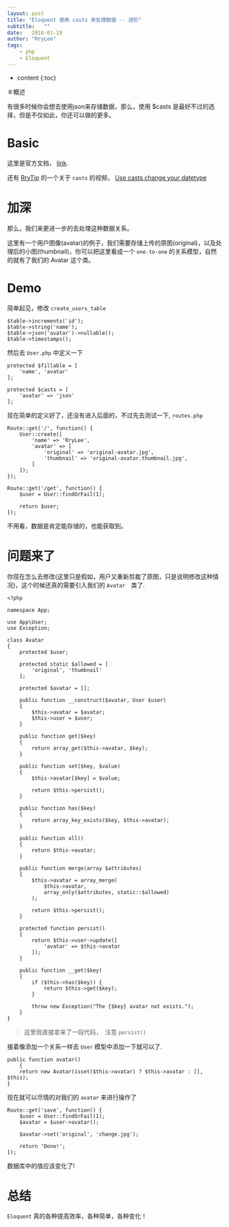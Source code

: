 ```yaml
---
layout: post
title: "Eloquent 使用 casts 来处理数据 -- 进阶"
subtitle:   ""
date:   2016-01-19
author: "RryLee"
tags:
    - php
    - Eloquent
---
```


* content
{:toc}

＃概述

有很多时候你会想去使用json来存储数据，那么，使用 $casts 是最好不过的选择，但是不仅如此，你还可以做的更多。

# Basic

这里是官方文档， [link](http://www.golaravel.com/laravel/docs/5.1/eloquent-mutators/#attribute-casting).

还有 [RryTip](http://rrytip.github.io) 的一个关于 `casts` 的视频， [Use casts change your datetype ](http://rrytip.github.io/home/laravel-tips/use-casts-change-your-datetype.html)

# 加深

那么，我们来更进一步的去处理这种数据关系。

这里有一个用户图像(avatar)的例子，我们需要存储上传的原图(original)，以及处理后的小图(thumbnail)，你可以把这里看成一个 `one-to-one` 的关系模型，自然的就有了我们的 Avatar 这个类。

# Demo

简单起见，修改 `create_users_table`

    $table->increments('id');
    $table->string('name');
    $table->json('avatar')->nullable();
    $table->timestamps();

然后去 `User.php` 中定义一下

    protected $fillable = [
        'name', 'avatar'
    ];

    protected $casts = [
        'avatar' => 'json'
    ];

现在简单的定义好了，还没有进入后面的，不过先去测试一下, `routes.php`

    Route::get('/', function() {
        User::create([
            'name' => 'RryLee',
            'avatar' => [
                'original' => 'original-avatar.jpg',
                'thumbnail' => 'original-avatar.thumbnail.jpg',
            ]
        ]);
    });

    Route::get('/get', function() {
        $user = User::findOrFail(1);

        return $user;
    });

不用看，数据是肯定能存储的，也能获取到。

# 问题来了

你现在怎么去修改(这里只是假如，用户又重新剪裁了原图，只是说明修改这种情况)，这个时候还真的需要引入我们的 `Avatar`　类了.

    <?php

    namespace App;

    use App\User;
    use Exception;

    class Avatar
    {
        protected $user;

        protected static $allowed = [
            'original', 'thumbnail'
        ];

        protected $avatar = [];

        public function __construct($avatar, User $user)
        {
            $this->avatar = $avatar;
            $this->user = $user;
        }

        public function get($key)
        {
            return array_get($this->avatar, $key);
        }

        public function set($key, $value)
        {
            $this->avatar[$key] = $value;

            return $this->persist();
        }

        public function has($key)
        {
            return array_key_exists($key, $this->avatar);
        }

        public function all()
        {
            return $this->avatar;
        }

        public function merge(array $attributes)
        {
            $this->avatar = array_merge(
                $this->avatar,
                array_only($attributes, static::$allowed)
            );

            return $this->persist();
        }

        protected function persist()
        {
            return $this->user->update([
                'avatar' => $this->avatar
            ]);
        }

        public function __get($key)
        {
            if ($this->has($key)) {
                return $this->get($key);
            }

            throw new Exception("The {$key} avatar not exists.");
        }
    }

> 这里我直接拿来了一段代码，　注意 `persist()`

接着像添加一个关系一样去 `User` 模型中添加一下就可以了.

    public function avatar()
        {
        return new Avatar(isset($this->avatar) ? $this->avatar : [], $this);
    }

现在就可以尽情的对我们的 `avatar` 来进行操作了

    Route::get('save', function() {
        $user = User::findOrFail(1);
        $avatar = $user->avatar();

        $avatar->set('original', 'change.jpg');

        return 'Done!';
    });

数据库中的值应该变化了!

# 总结

`Eloquent` 真的各种提高效率，各种简单，各种变化！
